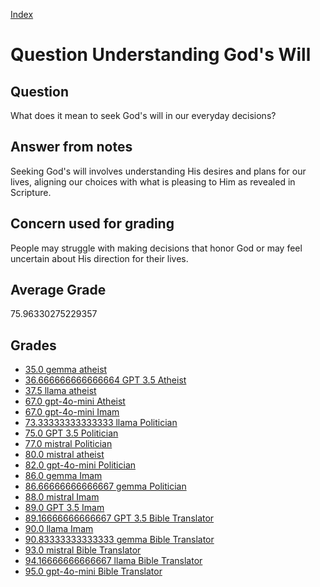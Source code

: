 
[Index](../../index.md)
# Question Understanding God's Will
## Question
What does it mean to seek God's will in our everyday decisions?

## Answer from notes
Seeking God's will involves understanding His desires and plans for our lives, aligning our choices with what is pleasing to Him as revealed in Scripture.

## Concern used for grading
People may struggle with making decisions that honor God or may feel uncertain about His direction for their lives.

## Average Grade
75.96330275229357

## Grades
 * [35.0 gemma atheist](../answers/gemma_atheist/Understanding_God_s_Will.md)
 * [36.666666666666664 GPT 3.5 Atheist](../answers/GPT_3.5_Atheist/Understanding_God_s_Will.md)
 * [37.5 llama atheist](../answers/llama_atheist/Understanding_God_s_Will.md)
 * [67.0 gpt-4o-mini Atheist](../answers/gpt-4o-mini_Atheist/Understanding_God_s_Will.md)
 * [67.0 gpt-4o-mini Imam](../answers/gpt-4o-mini_Imam/Understanding_God_s_Will.md)
 * [73.33333333333333 llama Politician](../answers/llama_Politician/Understanding_God_s_Will.md)
 * [75.0 GPT 3.5 Politician](../answers/GPT_3.5_Politician/Understanding_God_s_Will.md)
 * [77.0 mistral Politician](../answers/mistral_Politician/Understanding_God_s_Will.md)
 * [80.0 mistral atheist](../answers/mistral_atheist/Understanding_God_s_Will.md)
 * [82.0 gpt-4o-mini Politician](../answers/gpt-4o-mini_Politician/Understanding_God_s_Will.md)
 * [86.0 gemma Imam](../answers/gemma_Imam/Understanding_God_s_Will.md)
 * [86.66666666666667 gemma Politician](../answers/gemma_Politician/Understanding_God_s_Will.md)
 * [88.0 mistral Imam](../answers/mistral_Imam/Understanding_God_s_Will.md)
 * [89.0 GPT 3.5 Imam](../answers/GPT_3.5_Imam/Understanding_God_s_Will.md)
 * [89.16666666666667 GPT 3.5 Bible Translator](../answers/GPT_3.5_Bible_Translator/Understanding_God_s_Will.md)
 * [90.0 llama Imam](../answers/llama_Imam/Understanding_God_s_Will.md)
 * [90.83333333333333 gemma Bible Translator](../answers/gemma_Bible_Translator/Understanding_God_s_Will.md)
 * [93.0 mistral Bible Translator](../answers/mistral_Bible_Translator/Understanding_God_s_Will.md)
 * [94.16666666666667 llama Bible Translator](../answers/llama_Bible_Translator/Understanding_God_s_Will.md)
 * [95.0 gpt-4o-mini Bible Translator](../answers/gpt-4o-mini_Bible_Translator/Understanding_God_s_Will.md)
